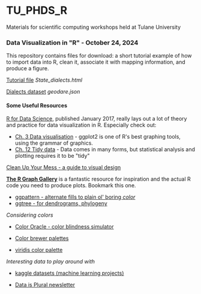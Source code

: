 # TU_PHDS_R
Materials for scientific computing workshops held at Tulane University

### Data Visualization in "R" - October 24, 2024
This repository contains files for download: a short tutorial example of how to import data into R, clean it, associate it with mapping information, and produce a figure.

[Tutorial file](https://github.com/JessicaMBlanton/TU_PHDS_R/blob/main/State_dialects.html?dl=1)  *State_dialects.html*

[Dialects dataset](https://github.com/JessicaMBlanton/TU_PHDS_R/blob/main/geodare.json) *geodare.json*

#### __Some Useful Resources__
[R for Data Science](https://r4ds.had.co.nz/index.html), published January 2017, really lays out a lot of theory and practice for data visualization in R. Especially check out:

  * [Ch. 3 Data visualisation](https://r4ds.had.co.nz/data-visualisation.html) - ggplot2 is one of R's best graphing tools, using the grammar of graphics.
  * [Ch. 12 Tidy data](https://r4ds.had.co.nz/tidy-data.html) - Data comes in many forms, but statistical analysis and plotting requires it to be "tidy"
    
[Clean Up Your Mess - a guide to visual design](https://www.visualmess.com/)

**[The R Graph Gallery](https://r-graph-gallery.com/)** is a fantastic resource for inspiration and the actual R code you need to produce plots. Bookmark this one.

* [ggpattern - alternate fills to plain ol' boring *color*](https://coolbutuseless.github.io/package/ggpattern/)
* [ggtree - for dendrograms, phylogeny](https://guangchuangyu.github.io/software/ggtree/)
  
*Considering colors*

* [Color Oracle - color blindness simulator](https://colororacle.org/)
  
* [Color brewer palettes](https://github.com/rcsb/colorbrewer)
* [viridis color palette](https://cran.r-project.org/web/packages/viridis/vignettes/intro-to-viridis.html)

*Interesting data to play around with*

* [kaggle datasets (machine learning projects)](https://www.kaggle.com/datasets)
  
* [Data is Plural newsletter](https://www.data-is-plural.com/)


